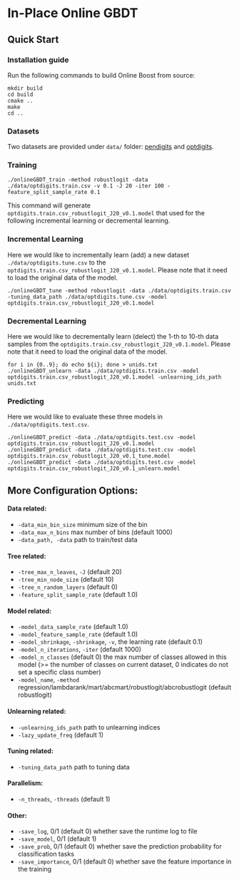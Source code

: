 # In-Place Online GBDT

## Quick Start
### Installation guide
Run the following commands to build Online Boost from source:
```
mkdir build
cd build
cmake ..
make
cd ..
```

### Datasets 

Two datasets are provided under `data/` folder: [pendigits](https://archive.ics.uci.edu/dataset/81/pen+based+recognition+of+handwritten+digits) and [optdigits](https://archive.ics.uci.edu/dataset/80/optical+recognition+of+handwritten+digits).

### Training
```
./onlineGBDT_train -method robustlogit -data ./data/optdigits.train.csv -v 0.1 -J 20 -iter 100 -feature_split_sample_rate 0.1
```
This command will generate `optdigits.train.csv_robustlogit_J20_v0.1.model` that used for the following incremental learning or decremental learning.

### Incremental Learning
Here we would like to incrementally learn (add) a new dataset `./data/optdigits.tune.csv` to the `optdigits.train.csv_robustlogit_J20_v0.1.model`.
Please note that it need to load the original data of the model.
```
./onlineGBDT_tune -method robustlogit -data ./data/optdigits.train.csv -tuning_data_path ./data/optdigits.tune.csv -model optdigits.train.csv_robustlogit_J20_v0.1.model
```

### Decremental Learning 
Here we would like to decrementally learn (delect) the 1-th to 10-th data samples from the `optdigits.train.csv_robustlogit_J20_v0.1.model`.
Please note that it need to load the original data of the model.
```
for i in {0..9}; do echo ${i}; done > unids.txt
./onlineGBDT_unlearn -data ./data/optdigits.train.csv -model optdigits.train.csv_robustlogit_J20_v0.1.model -unlearning_ids_path unids.txt
```


### Predicting
Here we would like to evaluate these three models in `./data/optdigits.test.csv`.
```
./onlineGBDT_predict -data ./data/optdigits.test.csv -model optdigits.train.csv_robustlogit_J20_v0.1.model
./onlineGBDT_predict -data ./data/optdigits.test.csv -model optdigits.train.csv_robustlogit_J20_v0.1_tune.model
./onlineGBDT_predict -data ./data/optdigits.test.csv -model optdigits.train.csv_robustlogit_J20_v0.1_unlearn.model
```

## More Configuration Options:
#### Data related:
* `-data_min_bin_size` minimum size of the bin
* `-data_max_n_bins` max number of bins (default 1000)
* `-data_path, -data` path to train/test data
#### Tree related:
* `-tree_max_n_leaves`, `-J` (default 20)
* `-tree_min_node_size` (default 10)
* `-tree_n_random_layers` (default 0)
* `-feature_split_sample_rate` (default 1.0)
#### Model related:
* `-model_data_sample_rate` (default 1.0)
* `-model_feature_sample_rate` (default 1.0)
* `-model_shrinkage`, `-shrinkage`, `-v`, the learning rate (default 0.1)
* `-model_n_iterations`, `-iter` (default 1000)
* `-model_n_classes` (default 0) the max number of classes allowed in this model (>= the number of classes on current dataset, 0 indicates do not set a specific class number)
* `-model_name`, `-method` regression/lambdarank/mart/abcmart/robustlogit/abcrobustlogit (default robustlogit)
#### Unlearning related:
* `-unlearning_ids_path` path to unlearning indices
* `-lazy_update_freq` (default 1)
#### Tuning related:
* `-tuning_data_path` path to tuning data
#### Parallelism:
* `-n_threads`, `-threads` (default 1)
#### Other:
* `-save_log`, 0/1 (default 0) whether save the runtime log to file
* `-save_model`, 0/1 (default 1)
* `-save_prob`, 0/1 (default 0) whether save the prediction probability for classification tasks
* `-save_importance`, 0/1 (default 0) whether save the feature importance in the training

